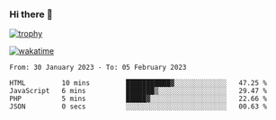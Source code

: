 ### Hi there 👋

[![trophy](https://github-profile-trophy.vercel.app/?username=cxnky&theme=dracula)](https://github.com/ryo-ma/github-profile-trophy)

[![wakatime](https://wakatime.com/badge/user/1c39c599-5497-41b9-a5be-2c4676e7fd23.svg)](https://wakatime.com/@1c39c599-5497-41b9-a5be-2c4676e7fd23)
<!--START_SECTION:waka-->

```text
From: 30 January 2023 - To: 05 February 2023

HTML         10 mins         ███████████▓░░░░░░░░░░░░░   47.25 %
JavaScript   6 mins          ███████▒░░░░░░░░░░░░░░░░░   29.47 %
PHP          5 mins          █████▓░░░░░░░░░░░░░░░░░░░   22.66 %
JSON         0 secs          ░░░░░░░░░░░░░░░░░░░░░░░░░   00.63 %
```

<!--END_SECTION:waka-->
